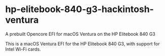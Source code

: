 # hp-elitebook-840-g3-hackintosh-ventura
A prebuilt Opencore EFI for macOS Ventura on the HP Elitebook 840 G3

This is a macOS Ventura EFI for the HP Elitebook 840 G3, with support for Intel Wi-Fi cards.
